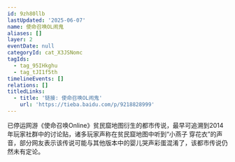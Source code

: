 ```yaml
---
id: 9zh80llb
lastUpdated: '2025-06-07'
name: 使命召唤OL闹鬼
aliases: []
layer: 2
eventDate: null
categoryId: cat_X3JSNomc
tagIds:
  - tag_95IHkghu
  - tag_tJI1f5th
timelineEvents: []
relations: []
titledLinks:
  - title: '链接: 使命召唤OL闹鬼'
    url: 'https://tieba.baidu.com/p/9218828999'
---
```

已停运网游《使命召唤Online》贫民窟地图衍生的都市传说，最早可追溯到2014年玩家社群中的讨论贴，诸多玩家声称在贫民窟地图中听到“小燕子 穿花衣”的声音，部分网友表示该传说可能与其他版本中的婴儿哭声彩蛋混淆了，该都市传说仍然未有定论。
